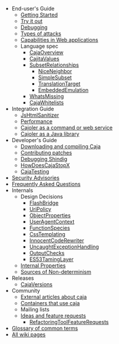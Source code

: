   * End-user's Guide
    * [Getting Started](http://code.google.com/caja)
    * [Try it out](http://caja.appspot.com/)
    * [Debugging](Debugging.md)
    * [Types of attacks](AttackVectors.md)
    * [Capabilities in Web applications](CapabilityUseCases.md)
    * Language spec
      * [CajaOverview](CajaOverview.md)
      * [CajitaValues](CajitaValues.md)
      * [SubsetRelationships](SubsetRelationships.md)
        * [NiceNeighbor](NiceNeighbor.md)
        * [SimpleSubset](SimpleSubset.md)
        * [TranslationTarget](TranslationTarget.md)
        * [EmbeddedEmulation](EmbeddedEmulation.md)
      * [WhatsMissing](WhatsMissing.md)
      * [CajaWhitelists](CajaWhitelists.md)
  * Integration Guide
    * [JsHtmlSanitizer](JsHtmlSanitizer.md)
    * [Performance](Performance.md)
    * [Cajoler as a command or web service](CajaCajole.md)
    * [Cajoler as a Java library](PipelineConfiguration.md)
  * Developer's Guide
    * [Downloading and compiling Caja](RunningCaja.md)
    * [Contributing patches](ContributingCode.md)
    * [Debugging Shindig](DebuggingShindig.md)
    * [HowDoesCajaStopX](HowDoesCajaStopX.md)
    * [CajaTesting](CajaTesting.md)
  * [Security Advisories](SecurityAdvisories.md)
  * [Frequently Asked Questions](FAQ.md)
  * Internals
    * Design Decisions
      * [FlashBridge](FlashBridge.md)
      * [UriPolicy](UriPolicy.md)
      * [ObjectProperties](ObjectProperties.md)
      * [UserAgentContext](UserAgentContext.md)
      * [FunctionSpecies](FunctionSpecies.md)
      * [CssTemplating](CssTemplating.md)
      * [InnocentCodeRewriter](InnocentCodeRewriter.md)
      * [UncaughtExceptionHandling](UncaughtExceptionHandling.md)
      * [OutputChecks](OutputChecks.md)
      * [ES53TamingLayer](ES53TamingLayer.md)
    * [Internal Properties](InternalProperties.md)
    * [Sources of Non-determinism](SourcesOfNonDeterminism.md)
  * Releases
    * [CajaVersions](CajaVersions.md)
  * Community
    * [External articles about caja](ExternalArticles.md)
    * [Containers that use caja](Containers.md)
    * Mailing lists
    * [Ideas and feature requests](Ideas.md)
      * [RefactoringToolFeatureRequests](RefactoringToolFeatureRequests.md)
  * [Glossary of common terms](CajaLexicon.md)
  * [All wiki pages](http://code.google.com/p/google-caja/w/list)